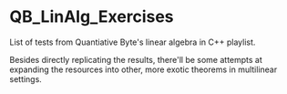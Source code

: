 # QB_LinAlg_Exercises
List of tests from Quantiative Byte's linear algebra in C++ playlist.

Besides directly replicating the results, there'll be some attempts at expanding the resources into
other, more exotic theorems in multilinear settings.
